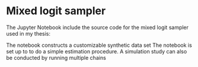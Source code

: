 # Mixed logit sampler

The Jupyter Notebook include the source code for the mixed logit sampler used in my thesis: 

The notebook constructs a customizable synthetic data set
The notebook is set up to to do a simple estimation procedure.
A simulation study can also be conducted by running multiple chains
